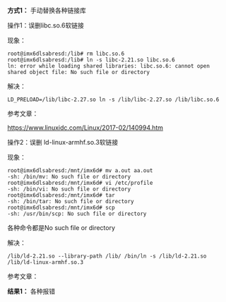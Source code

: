 **方式1：** 手动替换各种链接库

操作1：误删libc.so.6软链接

现象：

```shell
root@imx6dlsabresd:/lib# rm libc.so.6 
root@imx6dlsabresd:/lib# ln -s libc-2.21.so libc.so.6
ln: error while loading shared libraries: libc.so.6: cannot open shared object file: No such file or directory
```

解决：

```shell
LD_PRELOAD=/lib/libc-2.27.so ln -s /lib/libc-2.27.so /lib/libc.so.6
```

参考文章：

https://www.linuxidc.com/Linux/2017-02/140994.htm

操作2：误删 ld-linux-armhf.so.3软链接

现象：

```shell
root@imx6dlsabresd:/mnt/imx6d# mv a.out aa.out
-sh: /bin/mv: No such file or directory
root@imx6dlsabresd:/mnt/imx6d# vi /etc/profile 
-sh: /bin/vi: No such file or directory
root@imx6dlsabresd:/mnt/imx6d# tar
-sh: /bin/tar: No such file or directory
root@imx6dlsabresd:/mnt/imx6d# scp
-sh: /usr/bin/scp: No such file or directory
```

各种命令都是No such file or directory

解决：

```shell
/lib/ld-2.21.so --library-path /lib/ /bin/ln -s /lib/ld-2.21.so /lib/ld-linux-armhf.so.3
```

参考文章：



**结果1：** 各种报错


